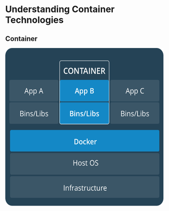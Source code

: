 # Understanding Container Technologies
## Container
<img src="./images/Container.png" alt="Description of Image" width="500" height="500"/>
